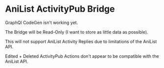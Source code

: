 # AniList ActivityPub Bridge

GraphQl CodeGen isn't working yet.

The Bridge will be Read-Only (I want to store as little data as possible).

This will not support AniList Activity Replies due to limitations of the AniList API.

Edited + Deleted ActivityPub Actions don't appear to be compatible with the AniList API.
